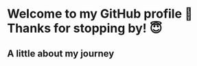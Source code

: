 # Welcome to my GitHub profile :star_struck: Thanks for stopping by! :innocent:

## A little about my journey

